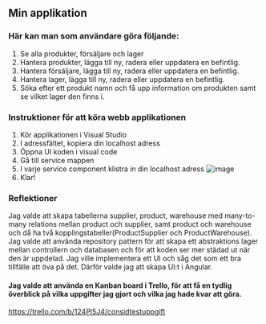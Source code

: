 ## Min applikation
### Här kan man som användare göra följande:
1. Se alla produkter, försäljare och lager
2. Hantera produkter, lägga till ny, radera eller uppdatera en befintlig.
3. Hantera försäljare, lägga till ny, radera eller uppdatera en befintlig.
4. Hantera lager, lägga till ny, radera eller uppdatera en befintlig.
5. Söka efter ett produkt namn och få upp information om produkten samt se vilket lager den finns i.


### Instruktioner för att köra webb applikationen
1. Kör applikationen i Visual Studio
2. I adressfältet, kopiera din localhost adress
3. Öppna UI koden i visual code
4. Gå till service mappen
5. I varje service component klistra in din localhost adress
 ![image](https://github.com/Fanniepersson/Consid_TestUppgift/assets/91312758/143d2cb4-3f16-43da-baeb-f6349aea16ba)
6. Klar!


### Reflektioner
Jag valde att skapa tabellerna supplier, product, warehouse med many-to-many relations mellan product och supplier, samt product och warehouse och då ha två kopplingstabeller(ProductSupplier och ProductWarehouse).
Jag valde att använda repository pattern för att skapa ett abstraktions lager mellan controllern och databasen och för att koden ser mer städad ut när den är uppdelad. Jag ville implementera ett UI och såg det som ett bra tillfälle att öva på det. Därför valde jag att skapa UI:t i Angular.

#### Jag valde att använda en Kanban board i Trello, för att få en tydlig överblick på vilka uppgifter jag gjort och vilka jag hade kvar att göra.
https://trello.com/b/124Pl5J4/considtestuppgift
